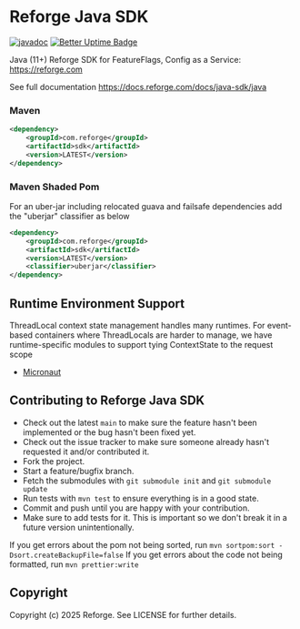 # Reforge Java SDK

[![javadoc](https://javadoc.io/badge2/com.reforge/sdk/javadoc.svg)](https://javadoc.io/doc/com.reforge/sdk)
[![Better Uptime Badge](https://betteruptime.com/status-badges/v1/monitor/pdi9.svg)](https://betteruptime.com/?utm_source=status_badge)

Java (11+) Reforge SDK for FeatureFlags, Config as a Service: https://reforge.com

See full documentation https://docs.reforge.com/docs/java-sdk/java


### Maven
```xml
<dependency>
    <groupId>com.reforge</groupId>
    <artifactId>sdk</artifactId>
    <version>LATEST</version>
</dependency>
```

### Maven Shaded Pom

For an uber-jar including relocated guava and failsafe dependencies add the "uberjar" classifier as below

```xml
<dependency>
    <groupId>com.reforge</groupId>
    <artifactId>sdk</artifactId>
    <version>LATEST</version>
    <classifier>uberjar</classifier>
</dependency>
```

## Runtime Environment Support

ThreadLocal context state management handles many runtimes. For event-based containers where ThreadLocals are harder to manage, we have runtime-specific modules to support tying ContextState to the request scope

* [Micronaut](../micronaut/README.md)


## Contributing to Reforge Java SDK

* Check out the latest `main` to make sure the feature hasn't been implemented or the bug hasn't been fixed yet.
* Check out the issue tracker to make sure someone already hasn't requested it and/or contributed it.
* Fork the project.
* Start a feature/bugfix branch.
* Fetch the submodules with `git submodule init` and `git submodule update`
* Run tests with `mvn test` to ensure everything is in a good state.
* Commit and push until you are happy with your contribution.
* Make sure to add tests for it. This is important so we don't break it in a future version unintentionally.

If you get errors about the pom not being sorted, run `mvn sortpom:sort -Dsort.createBackupFile=false`
If you get errors about the code not being formatted, run `mvn prettier:write`

## Copyright

Copyright (c) 2025 Reforge. See LICENSE for further details.
